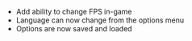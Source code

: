 * Add ability to change FPS in-game
* Language can now change from the options menu
* Options are now saved and loaded
